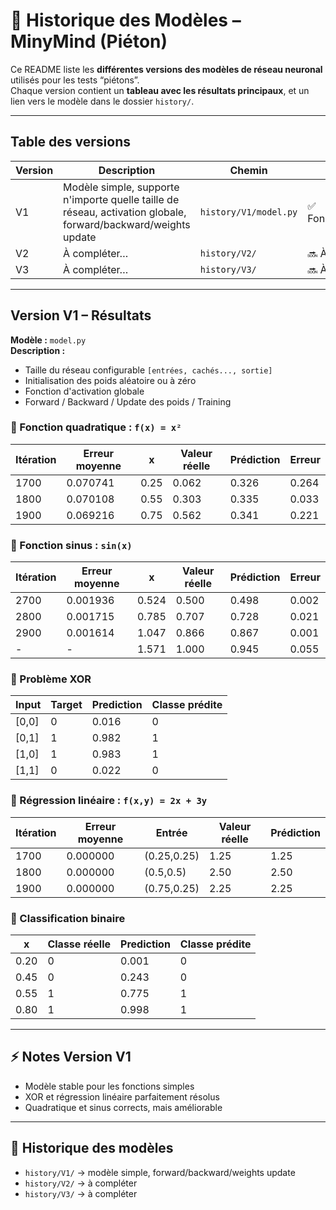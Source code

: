 # 📜 Historique des Modèles – MinyMind (Piéton)

Ce README liste les **différentes versions des modèles de réseau neuronal** utilisés pour les tests “piétons”.  
Chaque version contient un **tableau avec les résultats principaux**, et un lien vers le modèle dans le dossier `history/`.

---

## Table des versions

| Version | Description | Chemin | État |
|---------|-------------|--------|------|
| V1      | Modèle simple, supporte n'importe quelle taille de réseau, activation globale, forward/backward/weights update | `history/V1/model.py` | ✅ Fonctionnel |
| V2      | À compléter… | `history/V2/` | 🔜 À tester |
| V3      | À compléter… | `history/V3/` | 🔜 À tester |

---

## Version V1 – Résultats

**Modèle :** `model.py`  
**Description :**  
- Taille du réseau configurable `[entrées, cachés..., sortie]`  
- Initialisation des poids aléatoire ou à zéro  
- Fonction d'activation globale  
- Forward / Backward / Update des poids / Training

### 🔹 Fonction quadratique : `f(x) = x²`

| Itération | Erreur moyenne | x   | Valeur réelle | Prédiction | Erreur |
|-----------|----------------|-----|---------------|------------|--------|
| 1700      | 0.070741       | 0.25 | 0.062        | 0.326      | 0.264  |
| 1800      | 0.070108       | 0.55 | 0.303        | 0.335      | 0.033  |
| 1900      | 0.069216       | 0.75 | 0.562        | 0.341      | 0.221  |

### 🔹 Fonction sinus : `sin(x)`

| Itération | Erreur moyenne | x    | Valeur réelle | Prédiction | Erreur |
|-----------|----------------|------|---------------|------------|--------|
| 2700      | 0.001936       | 0.524 | 0.500       | 0.498      | 0.002  |
| 2800      | 0.001715       | 0.785 | 0.707       | 0.728      | 0.021  |
| 2900      | 0.001614       | 1.047 | 0.866       | 0.867      | 0.001  |
| -         | -              | 1.571 | 1.000       | 0.945      | 0.055  |

### 🔹 Problème XOR

| Input | Target | Prediction | Classe prédite |
|-------|--------|------------|----------------|
| [0,0] | 0      | 0.016      | 0              |
| [0,1] | 1      | 0.982      | 1              |
| [1,0] | 1      | 0.983      | 1              |
| [1,1] | 0      | 0.022      | 0              |

### 🔹 Régression linéaire : `f(x,y) = 2x + 3y`

| Itération | Erreur moyenne | Entrée  | Valeur réelle | Prédiction |
|-----------|----------------|---------|---------------|------------|
| 1700      | 0.000000       | (0.25,0.25) | 1.25   | 1.25       |
| 1800      | 0.000000       | (0.5,0.5)   | 2.50   | 2.50       |
| 1900      | 0.000000       | (0.75,0.25) | 2.25   | 2.25       |

### 🔹 Classification binaire

| x    | Classe réelle | Prediction | Classe prédite |
|------|---------------|------------|----------------|
| 0.20 | 0             | 0.001      | 0              |
| 0.45 | 0             | 0.243      | 0              |
| 0.55 | 1             | 0.775      | 1              |
| 0.80 | 1             | 0.998      | 1              |

---

## ⚡ Notes Version V1
- Modèle stable pour les fonctions simples  
- XOR et régression linéaire parfaitement résolus  
- Quadratique et sinus corrects, mais améliorable  

---

## 📂 Historique des modèles
- `history/V1/` → modèle simple, forward/backward/weights update  
- `history/V2/` → à compléter  
- `history/V3/` → à compléter  

